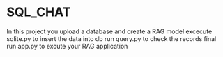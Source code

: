 # SQL_CHAT
In this project you upload a database and create a RAG model
excecute sqlite.py to insert the data into db
run query.py to check the records
final run app.py to excute your RAG application
